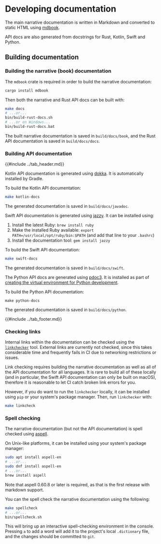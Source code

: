 # Developing documentation

The main narrative documentation is written in Markdown and converted to static HTML using [mdbook](https://rust-lang.github.io/mdBook/).

API docs are also generated from docstrings for Rust, Kotlin, Swift and Python.

## Building documentation

### Building the narrative (book) documentation

The `mdbook` crate is required in order to build the narrative documentation:

```sh
cargo install mdbook
```

Then both the narrative and Rust API docs can be built with:

```sh
make docs
# ...or...
bin/build-rust-docs.sh
# ...or on Windows...
bin/build-rust-docs.bat
```

The built narrative documentation is saved in `build/docs/book`, and the Rust API documentation is saved in `build/docs/docs`.

### Building API documentation

{{#include ../tab_header.md}}

<div data-lang="Kotlin" class="tab">

Kotlin API documentation is generated using [dokka](https://github.com/Kotlin/dokka).
It is automatically installed by Gradle.

To build the Kotlin API documentation:

```sh
make kotlin-docs
```

The generated documentation is saved in `build/docs/javadoc`.

</div>

<div data-lang="Swift" class="tab">

Swift API documentation is generated using [jazzy](https://github.com/realm/jazzy). 
It can be installed using:

1. Install the latest Ruby: `brew install ruby`
2. Make the installed Ruby available: `export PATH=/usr/local/opt/ruby/bin:$PATH` (and add that line to your `.bashrc`)
3. Install the documentation tool: `gem install jazzy`

To build the Swift API documentation:

```sh
make swift-docs
```

The generated documentation is saved in `build/docs/swift`.

</div>

<div data-lang="Python" class="tab">

The Python API docs are generated using [pdoc3](https://pdoc3.github.io/pdoc/).
It is installed as part of [creating the virtual environment for Python development](python/setting-up-python-build-environment.html#create-a-virtual-environment).

To build the Python API documentation:

```
make python-docs
```

The generated documentation is saved in `build/docs/python`.

</div>

{{#include ../tab_footer.md}}

### Checking links

Internal links within the documentation can be checked using the [`linkchecker`](http://wummel.github.io/linkchecker/) tool.
External links are currently not checked, since this takes considerable time and frequently fails in CI due to networking restrictions or issues.

Link checking requires building the narrative documentation as well as all of the API documentation for all languages.
It is rare to build all of these locally (and in particular, the Swift API documentation can only be built on macOS), therefore it is reasonable to let CI catch broken link errors for you.

However, if you do want to run the `linkchecker` locally, it can be installed
using `pip` or your system's package manager. Then, run `linkchecker` with:

```sh
make linkcheck
```

### Spell checking

The narrative documentation (but not the API documentation) is spell checked using [aspell](http://aspell.net/).

On Unix-like platforms, it can be installed using your system's package manager:

```sh
sudo apt install aspell-en
# ...or...
sudo dnf install aspell-en
# ...or...
brew install aspell
```

Note that aspell 0.60.8 or later is required, as that is the first release with markdown support.

You can the spell check the narrative documentation using the following:

```sh
make spellcheck
# ...or...
bin/spellcheck.sh
```

This will bring up an interactive spell-checking environment in the console.
Pressing `a` to add a word will add it to the project's local `.dictionary` file, and the changes should be committed to `git`.



